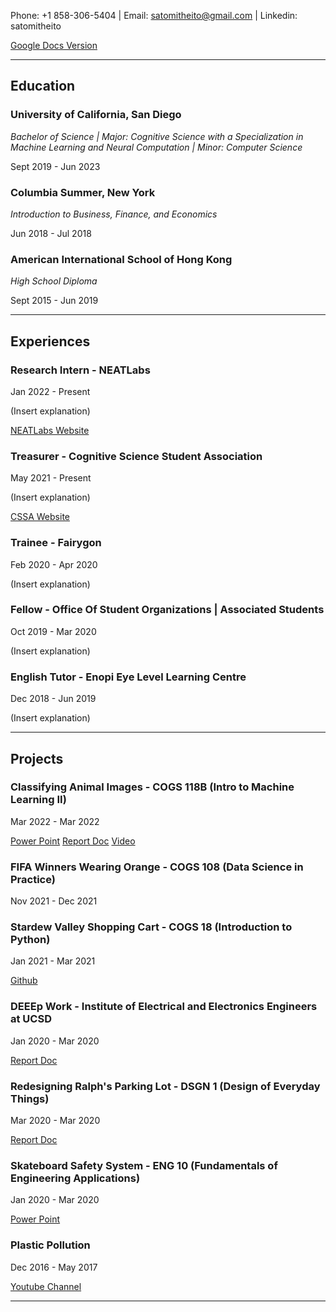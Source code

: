 Phone: +1 858-306-5404 | Email: satomitheito@gmail.com | Linkedin: satomitheito

[Google Docs Version](https://docs.google.com/document/d/16ljBFjZszeJv5OTnmaDkCz9BR4LCdXQwsXf7uN9k_5Q/edit?usp=sharing)

---
## Education
### University of California, San Diego 
*Bachelor of Science | Major: Cognitive Science with a Specialization in Machine Learning and Neural Computation | Minor: Computer Science*

Sept 2019 - Jun 2023

### Columbia Summer, New York
*Introduction to Business, Finance, and Economics*

Jun 2018 - Jul 2018


### American International School of Hong Kong
*High School Diploma*

Sept 2015 - Jun 2019

---

## Experiences 
### Research Intern - NEATLabs
Jan 2022 - Present 

(Insert explanation)

[NEATLabs Website](https://neatlabs.ucsd.edu/index.html)



### Treasurer - Cognitive Science Student Association 
May 2021 - Present

(Insert explanation)

[CSSA Website](https://cssa-ucsd.org/#/)



### Trainee - Fairygon 
Feb 2020 - Apr 2020

(Insert explanation) 



### Fellow - Office Of Student Organizations | Associated Students
Oct 2019 - Mar 2020 

(Insert explanation) 



### English Tutor - Enopi Eye Level Learning Centre 
Dec 2018 - Jun 2019

(Insert explanation) 



---

## Projects 

### Classifying Animal Images - COGS 118B (Intro to Machine Learning II)
Mar 2022 - Mar 2022

[Power Point](https://docs.google.com/presentation/d/1BvKiHuf3KMM9rC31lKVJiMy7wL1EO32qqVW4Q3TE8go/edit?usp=sharing)
[Report Doc](https://docs.google.com/document/d/1npZt5AmOw5H6HAmAkiWImiCBls29TT0qAIaXuKbur6k/edit?usp=sharing)
[Video](https://drive.google.com/file/d/1vYAc64DjNcLIO2HQKlL1TdimNBuubrY6/view?usp=sharing)




### FIFA Winners Wearing Orange - COGS 108 (Data Science in Practice)
Nov 2021 - Dec 2021




### Stardew Valley Shopping Cart - COGS 18 (Introduction to Python)
Jan 2021 - Mar 2021

[Github](https://github.com/satomitheito/COGS18)




### DEEEp Work - Institute of Electrical and Electronics Engineers at UCSD
Jan 2020 - Mar 2020 


[Report Doc](https://docs.google.com/document/d/1Hws-riErodUQJlsDMCisj5t5Z2H1adTCzAhOHNWS1MQ/edit)




### Redesigning Ralph's Parking Lot - DSGN 1 (Design of Everyday Things)
Mar 2020 - Mar 2020

[Report Doc](https://docs.google.com/document/d/1pj5nzgQU7PjQzxMcy34b-j5CJMu6oVG9jod3bfQp1-E/edit)




### Skateboard Safety System - ENG 10 (Fundamentals of Engineering Applications)
Jan 2020 - Mar 2020 

[Power Point](https://docs.google.com/presentation/d/1a4f0jeQiOt_RZk-05sOUlFMD7DGaG6ECZM7DC-M0Urk/edit?usp=sharing)




### Plastic Pollution 
Dec 2016 - May 2017

[Youtube Channel](https://www.youtube.com/channel/UCsUIRQA5K7pmY320n5euXug)




---



